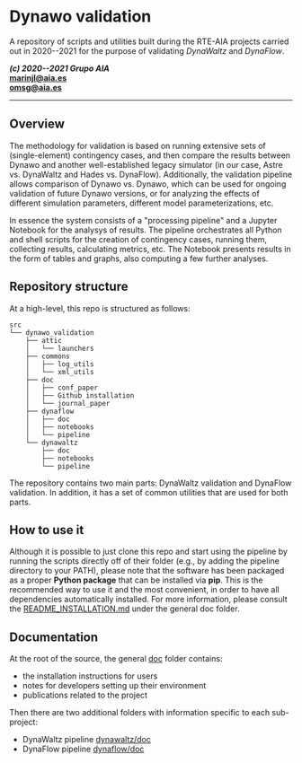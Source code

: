 
Dynawo validation
=================

A repository of scripts and utilities built during the RTE-AIA
projects carried out in 2020--2021 for the purpose of validating
*DynaWaltz* and *DynaFlow*.

***(c) 2020--2021 Grupo AIA***  
**marinjl@aia.es**  
**omsg@aia.es**

-------------------------------------------------------------------------------


## Overview

The methodology for validation is based on running extensive sets of
(single-element) contingency cases, and then compare the results
between Dynawo and another well-established legacy simulator (in our
case, Astre vs. DynaWaltz and Hades vs. DynaFlow).  Additionally, the
validation pipeline allows comparison of Dynawo vs. Dynawo, which can
be used for ongoing validation of future Dynawo versions, or for
analyzing the effects of different simulation parameters, different
model parameterizations, etc.

In essence the system consists of a "processing pipeline" and a
Jupyter Notebook for the analysys of results. The pipeline
orchestrates all Python and shell scripts for the creation of
contingency cases, running them, collecting results, calculating
metrics, etc. The Notebook presents results in the form of tables and
graphs, also computing a few further analyses.


## Repository structure

At a high-level, this repo is structured as follows:

```
src
└── dynawo_validation
    ├── attic
    │   └── launchers
    ├── commons
    │   ├── log_utils
    │   └── xml_utils
    ├── doc
    │   ├── conf_paper
    │   ├── Github installation
    │   └── journal_paper
    ├── dynaflow
    │   ├── doc
    │   ├── notebooks
    │   └── pipeline
    └── dynawaltz
        ├── doc
        ├── notebooks
        └── pipeline
```

The repository contains two main parts: DynaWaltz validation and
DynaFlow validation. In addition, it has a set of common utilities
that are used for both parts.



## How to use it

Although it is possible to just clone this repo and start using the
pipeline by running the scripts directly off of their folder (e.g., by
adding the pipeline directory to your PATH), please note that the
software has been packaged as a proper **Python package** that can be
installed via **pip**. This is the recommended way to use it and the
most convenient, in order to have all dependencies automatically
installed.  For more information, please consult the
[README_INSTALLATION.md](src/dynawo_validation/doc/README_INSTALLATION.md)
under the general doc folder.



## Documentation

At the root of the source, the general [doc](/src/dynawo_validation/doc)
folder contains:
  * the installation instructions for users
  * notes for developers setting up their environment
  * publications related to the project

Then there are two additional folders with information specific to each sub-project:
  * DynaWaltz pipeline [dynawaltz/doc](src/dynawo_validation/dynawaltz/doc)
  * DynaFlow pipeline [dynaflow/doc](src/dynawo_validation/dynaflow/doc)

